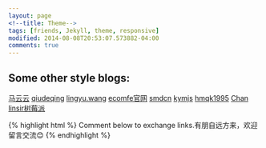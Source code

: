 ```yaml
---
layout: page
<!--title: Theme-->
tags: [friends, Jekyll, theme, responsive]
modified: 2014-08-08T20:53:07.573882-04:00
comments: true
---
```


## Some other style blogs:



<a markdown="0" target="_blank" href="http://markyun.github.io/" class="btn">马云云</a>
<a markdown="0" target="_blank" href="http://qiudeqing.com/article.html" class="btn">qiudeqing</a>
<a markdown="0" target="_blank" href="http://lingyu.wang/#/category/JS技术" class="btn">lingyu.wang</a>
<a markdown="0" target="_blank" href="http://ecomfe.github.io/" class="btn">ecomfe官网</a>
<a markdown="0" target="_blank" href="http://blog.smdcn.net/" class="btn">smdcn</a>
<a markdown="0" target="_blank" href="http://kymjs.com/" class="btn">kymjs</a>
<a markdown="0" target="_blank" href="http://hmqk1995.github.io/" class="btn">hmqk1995</a>
<a markdown="0" target="_blank" href="https://jincan39.github.io" class="btn btn-info">Chan</a>
<a markdown="0" target="_blank" href="http://linsir.org/" class="btn btn-info">linsir树莓派</a>



{% highlight html %}
Comment below to exchange links.有朋自远方来，欢迎留言交流😊
{% endhighlight %}

<!--<a markdown="0" href="{{ site.url }}/theme-setup" class="btn">Install Minimal Mistakes Theme</a>-->


<!--## Buttons-->

<!--黑<div markdown="0"><a href="#" class="btn">Primary Button</a></div>-->
<!--绿<div markdown="0"><a href="#" class="btn btn-success">Success Button</a></div>-->
<!--黄<div markdown="0"><a href="#" class="btn btn-warning">Warning Button</a></div>-->
<!--红<div markdown="0"><a href="#" class="btn btn-danger">Danger Button</a></div>-->
<!--蓝<div markdown="0"><a href="#" class="btn btn-info">Info Button</a></div>-->

  



<!--<div>-->
<!--{% if site.useDuoshuo %}-->
<!--{% if site.owner.duoshuo-shortname %}-->
<!-- 多说评论框 start -->
<!--    <div class="comment">-->
<!--        <div class="ds-thread" data-thread-key="{{page.id}}" data-title="{{page.title}}" data-url="{{site.url}}/friends/"></div>-->
<!--    </div>-->
<!-- 多说评论框 end -->
<!-- 多说公共JS代码 start (一个网页只需插入一次) -->
<!--<script type="text/javascript">-->
<!--var duoshuoQuery = {short_name:"jincan39"};-->
<!--    (function() {-->
<!--        var ds = document.createElement('script');-->
<!--        ds.type = 'text/javascript';ds.async = true;-->
<!--        ds.src = (document.location.protocol == 'https:' ? 'https:' : 'http:') + '//static.duoshuo.com/embed.js';-->
<!--        ds.charset = 'UTF-8';-->
<!--        (document.getElementsByTagName('head')[0]-->
<!--         || document.getElementsByTagName('body')[0]).appendChild(ds);-->
<!--    })();-->
<!--</script>-->
<!-- 多说公共JS代码 end -->
<!--{% endif %}-->
<!--</div>-->

